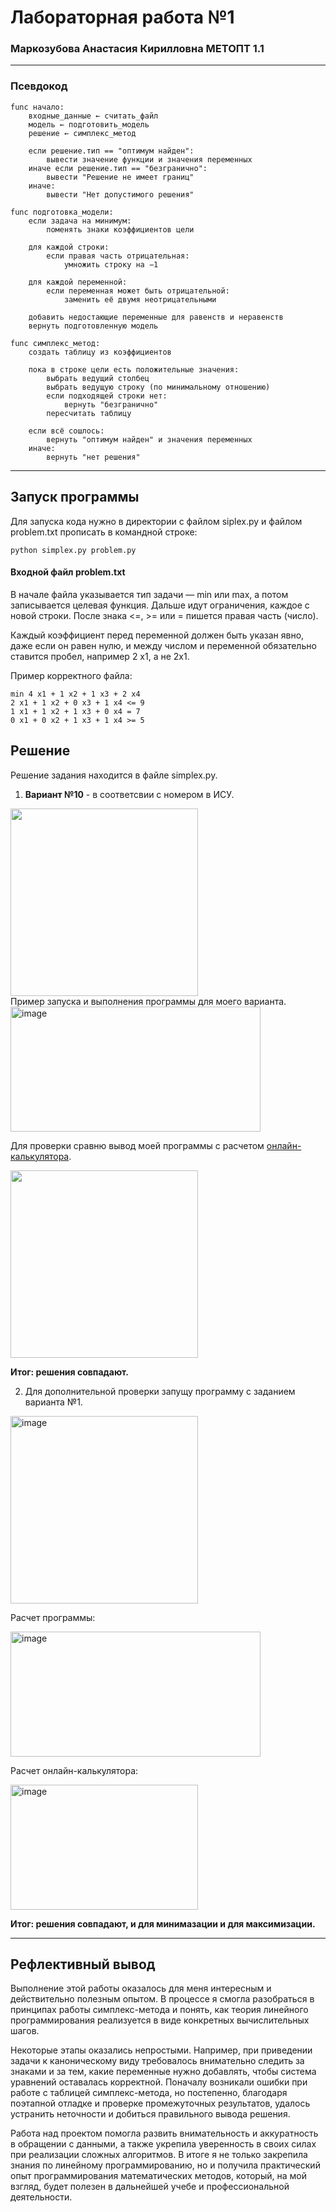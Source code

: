 # Лабораторная работа №1
### Маркозубова Анастасия Кирилловна МЕТОПТ 1.1
---
### Псевдокод

```
func начало:
    входные_данные ← считать_файл
    модель ← подготовить_модель
    решение ← симплекс_метод

    если решение.тип == "оптимум найден":
        вывести значение функции и значения переменных
    иначе если решение.тип == "безгранично":
        вывести "Решение не имеет границ"
    иначе:
        вывести "Нет допустимого решения"

func подготовка_модели:
    если задача на минимум:
        поменять знаки коэффициентов цели
    
    для каждой строки:
        если правая часть отрицательная:
            умножить строку на −1
    
    для каждой переменной:
        если переменная может быть отрицательной:
            заменить её двумя неотрицательными
    
    добавить недостающие переменные для равенств и неравенств
    вернуть подготовленную модель

func симплекс_метод:
    создать таблицу из коэффициентов
    
    пока в строке цели есть положительные значения:
        выбрать ведущий столбец
        выбрать ведущую строку (по минимальному отношению)
        если подходящей строки нет:
            вернуть "безгранично"
        пересчитать таблицу
    
    если всё сошлось:
        вернуть "оптимум найден" и значения переменных
    иначе:
        вернуть "нет решения"

```
---
## Запуск программы
Для запуска кода нужно в директории с файлом siplex.py и файлом problem.txt прописать в командной строке:

```
python simplex.py problem.py
```

#### Входной файл problem.txt
В начале файла указывается тип задачи — min или max, а потом записывается целевая функция.
Дальше идут ограничения, каждое с новой строки.
После знака <=, >= или = пишется правая часть (число).

Каждый коэффициент перед переменной должен быть указан явно, даже если он равен нулю, и между числом и переменной обязательно ставится пробел, например 2 x1, а не 2x1.

Пример корректного файла:

```
min 4 x1 + 1 x2 + 1 x3 + 2 x4
2 x1 + 1 x2 + 0 x3 + 1 x4 <= 9
1 x1 + 1 x2 + 1 x3 + 0 x4 = 7
0 x1 + 0 x2 + 1 x3 + 1 x4 >= 5
```

## Решение

Решение задания находится в файле simplex.py. 

1. **Вариант №10** - в соответсвии с номером в ИСУ.

<img src="https://github.com/user-attachments/assets/f523de11-8cfd-4f3f-ab28-aa11a8a41224" width="300"/> 
<br>
Пример запуска и выполнения программы для моего варианта.
<img width="400" height="200" alt="image" src="https://github.com/user-attachments/assets/c2a666ff-604b-40bd-9186-21d5f64c26e0" />


Для проверки сравню вывод моей программы с расчетом [онлайн-калькулятора](https://programforyou.ru/calculators/simplex-method).

<img src="https://github.com/user-attachments/assets/eb1aaf9f-af1e-43d4-b156-cbb358a45646" width="300"/>

**Итог: решения совпадают.**

2. Для дополнительной проверки запущу программу с заданием варианта №1.
<img width="300" alt="image" src="https://github.com/user-attachments/assets/ca7a187c-0328-43e9-a42c-3745e055936e" />

Расчет программы:

<img width="400" height="200"  alt="image" src="https://github.com/user-attachments/assets/42415d41-42e8-428f-a56c-5cd03e1c363a" />

Расчет онлайн-калькулятора:

<img width="300"  height="200" alt="image" src="https://github.com/user-attachments/assets/8d86c856-0850-4f5c-ab01-2ccc8fc20b32" />

**Итог: решения совпадают, и для минимазации и для максимизации.**

---
## Рефлективный вывод
Выполнение этой работы оказалось для меня интересным и действительно полезным опытом. В процессе я смогла разобраться в принципах работы симплекс-метода и понять, как теория линейного программирования реализуется в виде конкретных вычислительных шагов.

Некоторые этапы оказались непростыми. Например, при приведении задачи к каноническому виду требовалось внимательно следить за знаками и за тем, какие переменные нужно добавлять, чтобы система уравнений оставалась корректной. Поначалу возникали ошибки при работе с таблицей симплекс-метода, но постепенно, благодаря поэтапной отладке и проверке промежуточных результатов, удалось устранить неточности и добиться правильного вывода решения.

Работа над проектом помогла развить внимательность и аккуратность в обращении с данными, а также укрепила уверенность в своих силах при реализации сложных алгоритмов. В итоге я не только закрепила знания по линейному программированию, но и получила практический опыт программирования математических методов, который, на мой взгляд, будет полезен в дальнейшей учебе и профессиональной деятельности.


